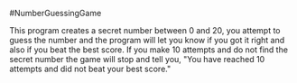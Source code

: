 #NumberGuessingGame

This program creates a secret number between 0 and 20, you attempt to guess the number and the program will let you know if you got it right and also if you beat the best score. If you make 10 attempts and do not find the secret number the game will stop and tell you, "You have reached 10 attempts and did not beat your best score."
